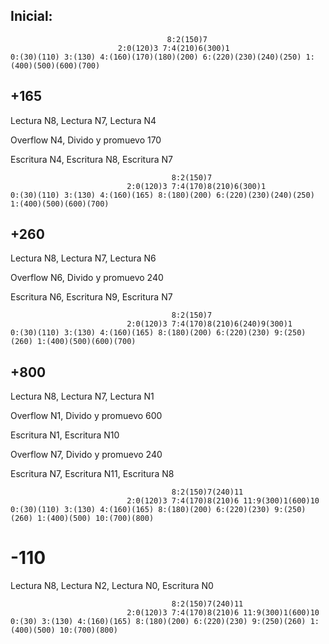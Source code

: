 ## Inicial:
                                       8:2(150)7
                            2:0(120)3 7:4(210)6(300)1
    0:(30)(110) 3:(130) 4:(160)(170)(180)(200) 6:(220)(230)(240)(250) 1:(400)(500)(600)(700)

## +165
Lectura N8, Lectura N7, Lectura N4

Overflow N4, Divido y promuevo 170

Escritura N4, Escritura N8, Escritura N7

                                        8:2(150)7
                              2:0(120)3 7:4(170)8(210)6(300)1
    0:(30)(110) 3:(130) 4:(160)(165) 8:(180)(200) 6:(220)(230)(240)(250) 1:(400)(500)(600)(700)

## +260
Lectura N8, Lectura N7, Lectura N6

Overflow N6, Divido y promuevo 240

Escritura N6, Escritura N9, Escritura N7

                                        8:2(150)7
                              2:0(120)3 7:4(170)8(210)6(240)9(300)1
    0:(30)(110) 3:(130) 4:(160)(165) 8:(180)(200) 6:(220)(230) 9:(250)(260) 1:(400)(500)(600)(700)

## +800
Lectura N8, Lectura N7, Lectura N1

Overflow N1, Divido y promuevo 600

Escritura N1, Escritura N10 

Overflow N7, Divido y promuevo 240 

Escritura N7, Escritura N11, Escritura N8

                                        8:2(150)7(240)11
                              2:0(120)3 7:4(170)8(210)6 11:9(300)1(600)10
    0:(30)(110) 3:(130) 4:(160)(165) 8:(180)(200) 6:(220)(230) 9:(250)(260) 1:(400)(500) 10:(700)(800)

# -110
Lectura N8, Lectura N2, Lectura N0, Escritura N0

                                        8:2(150)7(240)11
                              2:0(120)3 7:4(170)8(210)6 11:9(300)1(600)10
    0:(30) 3:(130) 4:(160)(165) 8:(180)(200) 6:(220)(230) 9:(250)(260) 1:(400)(500) 10:(700)(800)
